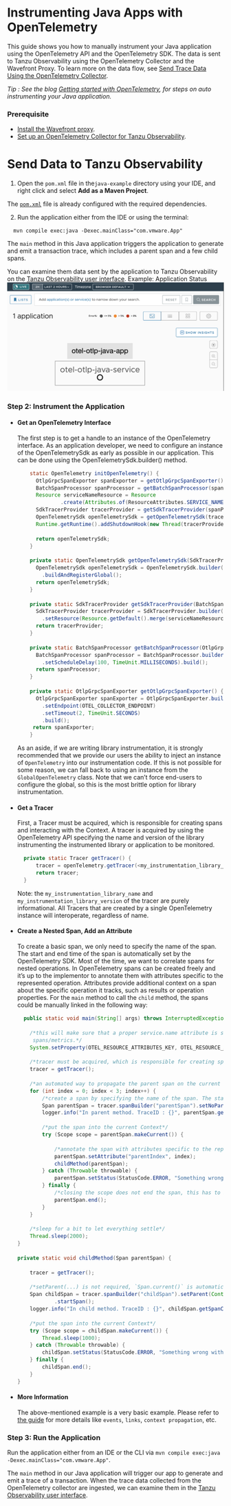 # Instrumenting Java Apps with OpenTelemetry

This guide shows you how to manually instrument your Java application using the OpenTelemetry API and the OpenTelemetry SDK. The data is sent to Tanzu Observability using the OpenTelemetry Collector and the Wavefront Proxy. To learn more on the data flow, see [Send Trace Data Using the OpenTelemetry Collector](https://docs.wavefront.com/opentelemetry_tracing.html#send-data-using-the-opentelemetry-collector).

*Tip : See the blog [Getting started with OpenTelemetry](https://tanzu.vmware.com/content/blog/getting-started-opentelemetry-vmware-tanzu-observability#devops), for steps on auto instrumenting your Java application.*


### Prerequisite

* [Install the Wavefront proxy](https://docs.wavefront.com/proxies_installing.html).
* [Set up an OpenTelemetry Collector for Tanzu Observability](../opentelemetry-examples#opentelemetry-collector). 

# Send Data to Tanzu Observability

1. Open the `pom.xml` file in the`java-example` directory using your IDE, and right click and select **Add as a Maven Project**.

  The [```pom.xml```](https://github.com/wavefrontHQ/opentelemetry-examples/blob/master/java-example/pom.xml)
file is already configured with the required dependencies.

2. Run the application either from the IDE or using the terminal: 
  ```
    mvn compile exec:java -Dexec.mainClass="com.vmware.App" 
  ```

  The ```main``` method in this Java application triggers the application to generate and emit a transaction trace, which includes a parent span and a few child spans.

You can examine them data sent by the application to Tanzu Observability on the [Tanzu Observability user interface](https://docs.wavefront.com/tracing_ui_overview.html).
Example: Application Status
![shows a](resources/java_examples_collector_app_status.png)


### Step 2: Instrument the Application

* #### Get an OpenTelemetry Interface
  The first step is to get a handle to an instance of the OpenTelemetry interface. As an application developer, we need
  to configure an instance of the OpenTelemetrySdk as early as possible in our application. This can be done using the
  OpenTelemetrySdk.builder() method.

  ```java
      static OpenTelemetry initOpenTelemetry() {
        OtlpGrpcSpanExporter spanExporter = getOtlpGrpcSpanExporter();
        BatchSpanProcessor spanProcessor = getBatchSpanProcessor(spanExporter);
        Resource serviceNameResource = Resource
                .create(Attributes.of(ResourceAttributes.SERVICE_NAME, SERVICE_NAME));
        SdkTracerProvider tracerProvider = getSdkTracerProvider(spanProcessor, serviceNameResource);
        OpenTelemetrySdk openTelemetrySdk = getOpenTelemetrySdk(tracerProvider);
        Runtime.getRuntime().addShutdownHook(new Thread(tracerProvider::shutdown));

        return openTelemetrySdk;
      }

      private static OpenTelemetrySdk getOpenTelemetrySdk(SdkTracerProvider tracerProvider) {
        OpenTelemetrySdk openTelemetrySdk = OpenTelemetrySdk.builder().setTracerProvider(tracerProvider)
          .buildAndRegisterGlobal();
        return openTelemetrySdk;
      }

      private static SdkTracerProvider getSdkTracerProvider(BatchSpanProcessor spanProcessor, Resource serviceNameResource) {
        SdkTracerProvider tracerProvider = SdkTracerProvider.builder().addSpanProcessor(spanProcessor)
          .setResource(Resource.getDefault().merge(serviceNameResource)).build();
        return tracerProvider;
      }

      private static BatchSpanProcessor getBatchSpanProcessor(OtlpGrpcSpanExporter spanExporter) {
        BatchSpanProcessor spanProcessor = BatchSpanProcessor.builder(spanExporter)
          .setScheduleDelay(100, TimeUnit.MILLISECONDS).build();
        return spanProcessor;
      }

      private static OtlpGrpcSpanExporter getOtlpGrpcSpanExporter() {
        OtlpGrpcSpanExporter spanExporter = OtlpGrpcSpanExporter.builder()
          .setEndpoint(OTEL_COLLECTOR_ENDPOINT)
          .setTimeout(2, TimeUnit.SECONDS)
          .build();
       return spanExporter;
      }
  ```
  As an aside, if we are writing library instrumentation, it is strongly recommended that we provide our users the
  ability to inject an instance of ```OpenTelemetry``` into our instrumentation code. If this is not possible for some
  reason, we can fall back to using an instance from the ```GlobalOpenTelemetry``` class. Note that we can’t force
  end-users to configure the global, so this is the most brittle option for library instrumentation.

* #### Get a Tracer
  First, a Tracer must be acquired, which is responsible for creating spans and interacting with the Context. A tracer
  is acquired by using the OpenTelemetry API specifying the name and version of the library instrumenting the
  instrumented library or application to be monitored.
  ```java
    private static Tracer getTracer() {
        tracer = openTelemetry.getTracer(<my_instrumentation_library_name>, <my_instrumentation_library_version>);         
        return tracer;
    }
  ```
  Note: the ```my_instrumentation_library_name``` and ```my_instrumentation_library_version``` of the tracer are purely
  informational. All Tracers that are created by a single OpenTelemetry instance will interoperate, regardless of name.

* #### Create a Nested Span, Add an Attribute
  To create a basic span, we only need to specify the name of the span. The start and end time of the span is
  automatically set by the OpenTelemetry SDK. Most of the time, we want to correlate spans for nested operations. In
  OpenTelemetry spans can be created freely and it’s up to the implementor to annotate them with attributes specific to
  the represented operation. Attributes provide additional context on a span about the specific operation it tracks,
  such as results or operation properties. For the ```main``` method to call the ```child``` method, the spans could be
  manually linked in the following way:
    ```java
      public static void main(String[] args) throws InterruptedException {

        /*this will make sure that a proper service.name attribute is set on all the
         spans/metrics.*/
        System.setProperty(OTEL_RESOURCE_ATTRIBUTES_KEY, OTEL_RESOURCE_ATTRIBUTES_VALUE);

        /*tracer must be acquired, which is responsible for creating spans and interacting with the Context*/
        tracer = getTracer();

        /*an automated way to propagate the parent span on the current thread*/
        for (int index = 0; index < 3; index++) {
            /*create a span by specifying the name of the span. The start and end time of the span is automatically set by the OpenTelemetry SDK*/
            Span parentSpan = tracer.spanBuilder("parentSpan").setNoParent().startSpan();
            logger.info("In parent method. TraceID : {}", parentSpan.getSpanContext().getTraceIdAsHexString());

            /*put the span into the current Context*/
            try (Scope scope = parentSpan.makeCurrent()) {

                /*annotate the span with attributes specific to the represented operation, to provide additional context*/
                parentSpan.setAttribute("parentIndex", index);
                childMethod(parentSpan);
            } catch (Throwable throwable) {
                parentSpan.setStatus(StatusCode.ERROR, "Something wrong with the parent span");
            } finally {
                /*closing the scope does not end the span, this has to be done manually*/
                parentSpan.end();
            }
        }

        /*sleep for a bit to let everything settle*/
        Thread.sleep(2000);
    }

    private static void childMethod(Span parentSpan) {

        tracer = getTracer();

        /*setParent(...) is not required, `Span.current()` is automatically added as the parent*/
        Span childSpan = tracer.spanBuilder("childSpan").setParent(Context.current().with(parentSpan))
                .startSpan();
        logger.info("In child method. TraceID : {}", childSpan.getSpanContext().getTraceIdAsHexString());

        /*put the span into the current Context*/
        try (Scope scope = childSpan.makeCurrent()) {
            Thread.sleep(1000);
        } catch (Throwable throwable) {
            childSpan.setStatus(StatusCode.ERROR, "Something wrong with the child span");
        } finally {
            childSpan.end();
        }
    }
    ```
* #### More Information
  The above-mentioned example is a very basic example. Please refer
  to [the guide](https://opentelemetry.io/docs/instrumentation/java/manual_instrumentation/) for more details
  like ```events```, ```links```, ```context propagation```, etc.

### Step 3: Run the Application

Run the application either from an IDE or the CLI via `mvn compile exec:java -Dexec.mainClass="com.vmware.App"`.

The ```main``` method in our Java application will trigger our app to generate and emit a trace of a transaction. When
the trace data collected from the OpenTelemetry collector are ingested, we can examine them in
the [Tanzu Observability user interface](https://docs.wavefront.com/tracing_ui_overview.html).
  
